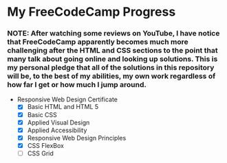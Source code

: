 # My FreeCodeCamp Progress

### NOTE: After watching some reviews on YouTube, I have notice that FreeCodeCamp apparently becomes much more challenging after the HTML and CSS sections to the point that many talk about going online and looking up solutions. This is my personal pledge that all of the solutions in this repository will be, to the best of my abilities, my own work regardless of how far I get or how much I jump around.

 - Responsive Web Design Certificate
	- [x] Basic HTML and HTML 5
	- [x] Basic CSS 
	- [x] Applied Visual Design
	- [x] Applied Accessibility
	- [x] Responsive Web Design Principles
	- [x] CSS FlexBox
	- [ ] CSS Grid
